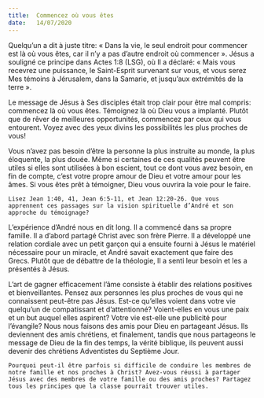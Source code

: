 ```yaml
---
title:  Commencez où vous êtes
date:   14/07/2020
---
```


Quelqu’un a dit à juste titre: « Dans la vie, le seul endroit pour commencer est là où vous êtes, car il n’y a pas d’autre endroit où commencer ». Jésus a souligné ce principe dans Actes 1:8 (LSG), où Il a déclaré: « Mais vous recevrez une puissance, le Saint-Esprit survenant sur vous, et vous serez Mes témoins à Jérusalem, dans la Samarie, et jusqu’aux extrémités de la terre ».

Le message de Jésus à Ses disciples était trop clair pour être mal compris: commencez là où vous êtes. Témoignez là où Dieu vous a implanté. Plutôt que de rêver de meilleures opportunités, commencez par ceux qui vous entourent. Voyez avec des yeux divins les possibilités les plus proches de vous!

Vous n’avez pas besoin d’être la personne la plus instruite au monde, la plus éloquente, la plus douée. Même si certaines de ces qualités peuvent être utiles si elles sont utilisées à bon escient, tout ce dont vous avez besoin, en fin de compte, c’est votre propre amour de Dieu et votre amour pour les âmes. Si vous êtes prêt à témoigner, Dieu vous ouvrira la voie pour le faire.

`Lisez Jean 1:40, 41, Jean 6:5-11, et Jean 12:20-26. Que vous apprennent ces passages sur la vision spirituelle d’André et son approche du témoignage?`

L’expérience d’André nous en dit long. Il a commencé dans sa propre famille. Il a d’abord partagé Christ avec son frère Pierre. Il a développé une relation cordiale avec un petit garçon qui a ensuite fourni à Jésus le matériel nécessaire pour un miracle, et André savait exactement que faire des Grecs. Plutôt que de débattre de la théologie, Il a senti leur besoin et les a présentés à Jésus.

L’art de gagner efficacement l’âme consiste à établir des relations positives et bienveillantes. Pensez aux personnes les plus proches de vous qui ne connaissent peut-être pas Jésus. Est-ce qu’elles voient dans votre vie quelqu’un de compatissant et d’attentionné? Voient-elles en vous une paix et un but auquel elles aspirent? Votre vie est-elle une publicité pour l’évangile? Nous nous faisons des amis pour Dieu en partageant Jésus. Ils deviennent des amis chrétiens, et finalement, tandis que nous partageons le message de Dieu de la fin des temps, la vérité biblique, ils peuvent aussi devenir des chrétiens Adventistes du Septième Jour.

`Pourquoi peut-il être parfois si difficile de conduire les membres de notre famille et nos proches à Christ? Avez-vous réussi à partager Jésus avec des membres de votre famille ou des amis proches? Partagez tous les principes que la classe pourrait trouver utiles.`
